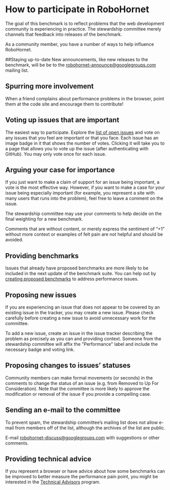 # How to participate in RoboHornet

The goal of this benchmark is to reflect problems that the web development community is experiencing in practice.  The stewardship committee merely channels that feedback into releases of the benchmark.

As a community member, you have a number of ways to help influence RoboHornet.

##Staying up-to-date
New announcements, like new releases to the benchmark, will be be to the robohornet-announce@googlegroups.com mailing list.

## Spurring more involvement

When a friend complains about performance problems in the browser, point them at the code site and encourage them to contribute!

## Voting up issues that are important

The easiest way to participate.  Explore the [list of open issues](https://github.com/robohornet/robohornet/issues?labels=performance&page=1&sort=updated&state=open) and vote on any issues that you feel are important or that you face.  Each issue has an image badge in it that shows the number of votes. Clicking it will take you to a page that allows you to vote up the issue (after authenticating with GitHub). You may only vote once for each issue.

## Arguing your case for importance

If you just want to make a claim of support for an issue being important, a vote is the most effective way.  However, if you want to make a case for your issue being especially important (for example, you represent a site with many users that runs into the problem), feel free to leave a comment on the issue.

The stewardship committee may use your comments to help decide on the final weighting for a new benchmark.

Comments that are without content, or merely express the sentiment of “+1” without more context or examples of felt pain are not helpful and should be avoided.

## Providing benchmarks

Issues that already have proposed benchmarks are more likely to be included in the next update of the benchmark suite.  You can help out by [creating proposed benchmarks](Adding-A-Benchmark) to address performance issues.

## Proposing new issues

If you are experiencing an issue that does not appear to be covered by an existing issue in the tracker, you may create a new issue.  Please check carefully before creating a new issue to avoid unnecessary work for the committee.

To add a new issue, create an issue in the issue tracker describing the problem as precisely as you can and providing context. Someone from the stewardship committee will affix the "Performance" label and include the necessary badge and voting link.

## Proposing changes to issues’ statuses

Community members can make formal movements (or seconds) in the comments to change the status of an issue (e.g. from Removed to Up For Consideration).   Note that the committee is more likely to approve the modification or removal of the issue if you provide a compelling case.

## Sending an e-mail to the committee

To prevent spam, the stewardship committee’s mailing list does not allow e-mail from members off of the list, although the archives of the list are public.

E-mail robohornet-discuss@googlegroups.com with suggestions or other comments.

## Providing technical advice

If you represent a browser or have advice about how some benchmarks can be improved to better measure the performance pain point, you might be interested in the [Technical Advisors](Technical-Advisors) program.
